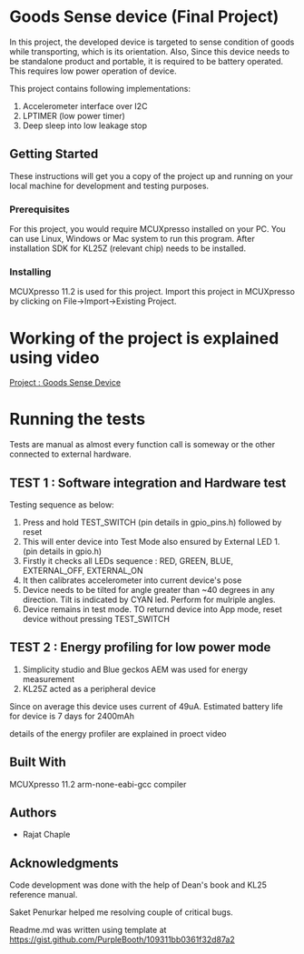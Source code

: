 # Goods Sense device (Final Project)

In this project, the developed device is targeted to sense condition of goods while transporting, which is its orientation. Also, Since this device needs to be standalone product and portable, it is required to be battery operated. This requires low power operation of device.

This project contains following implementations:

1. Accelerometer interface over I2C
2. LPTIMER (low power timer)
3. Deep sleep into low leakage stop
   


## Getting Started
These instructions will get you a copy of the project up and running on your local machine for development and testing purposes.

### Prerequisites
For this project, you would require MCUXpresso installed on your PC. You can use Linux, Windows or Mac system to run this program. After installation SDK for KL25Z (relevant chip) needs to be installed.

### Installing
MCUXpresso 11.2 is used for this project. Import this project in MCUXpresso by clicking on File->Import->Existing Project.

# Working of the project is explained using video 
[Project : Goods Sense Device](https://drive.google.com/drive/u/1/folders/1d4eFzu7haaYxXG7Dq25bmqxyeXCQLaHN)

# Running the tests
Tests are manual as almost every function call is someway or the other connected to external hardware.
## TEST 1 : Software integration and Hardware test
Testing sequence as below:
1) Press and hold TEST_SWITCH (pin details in gpio_pins.h) followed by reset
2) This will enter device into Test Mode also ensured by External LED 1. (pin details in gpio.h)
3) Firstly it checks all LEDs
   sequence : RED, GREEN, BLUE, EXTERNAL_OFF, EXTERNAL_ON
4) It then calibrates accelerometer into current device's pose
5) Device needs to be tilted for angle greater than ~40 degrees in any direction. Tilt is indicated by CYAN led. Perform for mulriple angles.
6) Device remains in test mode. TO returnd device into App mode, reset device without pressing TEST_SWITCH

## TEST 2 : Energy profiling for low power mode
1) Simplicity studio and Blue geckos AEM was used for energy measurement
2) KL25Z acted as a peripheral device

Since on average this device uses current of 49uA. Estimated battery life for device is 7 days for 2400mAh

details of the energy profiler are explained in proect video




## Built With
MCUXpresso 11.2
arm-none-eabi-gcc compiler

## Authors
* Rajat Chaple

## Acknowledgments
Code development was done with the help of Dean's book and KL25 reference manual.

Saket Penurkar helped me resolving couple of critical bugs.

Readme.md was written using template at
https://gist.github.com/PurpleBooth/109311bb0361f32d87a2



